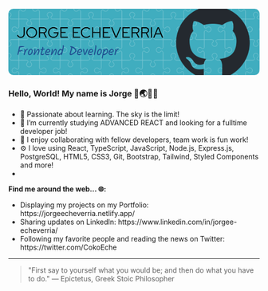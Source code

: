 ![Header Image](./github-header-image2.png)
### Hello, World! My name is Jorge 👋🌏👨‍💻
- 🌱 Passionate about learning. The sky is the limit! 
- 🔭 I’m currently studying ADVANCED REACT and looking for a fulltime developer job! 
- 👯 I enjoy collaborating with fellow developers, team work is fun work!
- ⚙️ I love using React, TypeScript, JavaScript, Node.js, Express.js, PostgreSQL, HTML5, CSS3, Git, Bootstrap, Tailwind, Styled Components and more!
- 
**Find me around the web... 🌐:**
<ul> 
  <li> Displaying my projects on my Portfolio: https://jorgeecheverria.netlify.app/ </li>
  <li> Sharing updates on LinkedIn: https://www.linkedin.com/in/jorgee-echeverria/ </li>
  <li> Following my favorite people and reading the news on Twitter: https://twitter.com/CokoEche</li>
</ul>

---
>"First say to yourself what you would be; and then do what you have to do."
— Epictetus, Greek Stoic Philosopher
